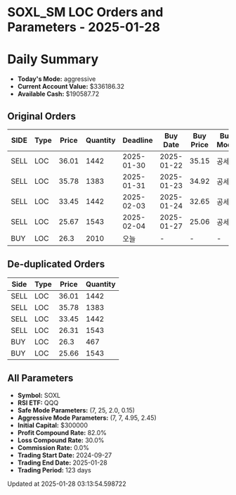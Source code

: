# SOXL_SM LOC Orders and Parameters - 2025-01-28

# Daily Summary

- **Today's Mode:** aggressive
- **Current Account Value:** $336186.32
- **Available Cash:** $190587.72

## Original Orders

| SIDE | Type | Price | Quantity | Deadline | Buy Date | Buy Price | Buy Mode |
|------|------|-------|----------|----------|----------|-----------|----------|
| SELL | LOC | 36.01 | 1442 | 2025-01-30 | 2025-01-22 | 35.15 | 공세 |
| SELL | LOC | 35.78 | 1383 | 2025-01-31 | 2025-01-23 | 34.92 | 공세 |
| SELL | LOC | 33.45 | 1442 | 2025-02-03 | 2025-01-24 | 32.65 | 공세 |
| SELL | LOC | 25.67 | 1543 | 2025-02-04 | 2025-01-27 | 25.06 | 공세 |
| BUY | LOC | 26.3 | 2010 | 오늘 | - | - | - |

## De-duplicated Orders

| Side | Type | Price | Quantity |
|------|------|-------|----------|
| SELL | LOC | 36.01 | 1442 |
| SELL | LOC | 35.78 | 1383 |
| SELL | LOC | 33.45 | 1442 |
| SELL | LOC | 26.31 | 1543 |
| BUY | LOC | 26.3 | 467 |
| BUY | LOC | 25.66 | 1543 |

## All Parameters

- **Symbol:** SOXL
- **RSI ETF:** QQQ
- **Safe Mode Parameters:** (7, 25, 2.0, 0.15)
- **Aggressive Mode Parameters:** (7, 7, 4.95, 2.45)
- **Initial Capital:** $300000
- **Profit Compound Rate:** 82.0%
- **Loss Compound Rate:** 30.0%
- **Commission Rate:** 0.0%
- **Trading Start Date:** 2024-09-27
- **Trading End Date:** 2025-01-28
- **Trading Period:** 123 days

Updated at 2025-01-28 03:13:54.598722

